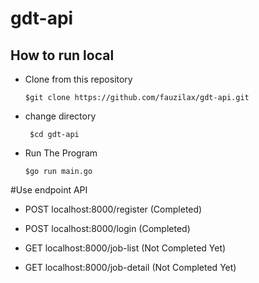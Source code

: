 # gdt-api

<h2>How to run local</h2>

- Clone from this repository

  ``` $git clone https://github.com/fauzilax/gdt-api.git ```

- change directory 

  ``` $cd gdt-api```
 
- Run The Program

  ``` $go run main.go ```

#Use endpoint API

- POST localhost:8000/register (Completed)

- POST localhost:8000/login (Completed)

- GET localhost:8000/job-list (Not Completed Yet)

- GET localhost:8000/job-detail (Not Completed Yet)
